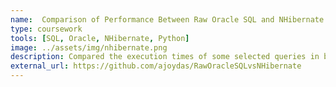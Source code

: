 ```yaml
---
name:  Comparison of Performance Between Raw Oracle SQL and NHibernate ORM
type: coursework
tools: [SQL, Oracle, NHibernate, Python]
image: ../assets/img/nhibernate.png 
description: Compared the execution times of some selected queries in both Raw SQL and NHibernate ORM on the dataset of Stack Exchange 
external_url: https://github.com/ajoydas/RawOracleSQLvsNHibernate
---
```

